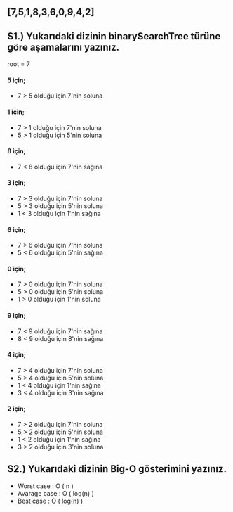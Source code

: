## [7,5,1,8,3,6,0,9,4,2]
## S1.) Yukarıdaki dizinin binarySearchTree türüne göre aşamalarını yazınız.

root = 7 

#### 5 için; 
  * 7 > 5 olduğu için  7'nin soluna
  
#### 1 için; 
  * 7 > 1 olduğu için  7'nin soluna
  * 5 > 1 olduğu için  5'nin soluna
  
#### 8 için; 
  * 7 < 8 olduğu için  7'nin sağına
  

#### 3 için; 
  * 7 > 3 olduğu için  7'nin soluna
  * 5 > 3 olduğu için  5'nin soluna
  * 1 < 3 olduğu için  1'nin sağına

#### 6 için; 
  * 7 > 6 olduğu için  7'nin soluna
  * 5 < 6 olduğu için  5'nin sağına
  
#### 0 için; 
  * 7 > 0 olduğu için  7'nin soluna
  * 5 > 0 olduğu için  5'nin soluna
  * 1 > 0 olduğu için  1'nin soluna

#### 9 için; 
  * 7 < 9 olduğu için  7'nin sağına
  * 8 < 9 olduğu için  8'nin sağına
  
#### 4 için; 
  * 7 > 4 olduğu için  7'nin soluna
  * 5 > 4 olduğu için  5'nin soluna
  * 1 < 4 olduğu için  1'nin sağına
  * 3 < 4 olduğu için  3'nin sağına
  
#### 2 için; 
  * 7 > 2 olduğu için  7'nin soluna
  * 5 > 2 olduğu için  5'nin soluna
  * 1 < 2 olduğu için  1'nin sağına
  * 3 > 2 olduğu için  3'nin soluna
     

## S2.) Yukarıdaki dizinin Big-O gösterimini yazınız.

* Worst case   : O ( n )
* Avarage case : O ( log(n) )
* Best  case   : O ( log(n) )	
